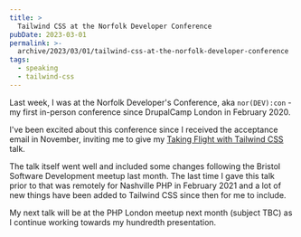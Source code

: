 ```yaml
---
title: >
  Tailwind CSS at the Norfolk Developer Conference
pubDate: 2023-03-01
permalink: >-
  archive/2023/03/01/tailwind-css-at-the-norfolk-developer-conference
tags:
  - speaking
  - tailwind-css
---
```


Last week, I was at the Norfolk Developer's Conference, aka `nor(DEV):con` - my first in-person conference since DrupalCamp London in February 2020.

I've been excited about this conference since I received the acceptance email in November, inviting me to give my [Taking Flight with Tailwind CSS](https://www.oliverdavies.uk/talks/taking-flight-with-tailwind-css) talk.

The talk itself went well and included some changes following the Bristol Software Development meetup last month. The last time I gave this talk prior to that was remotely for Nashville PHP in February 2021 and a lot of new things have been added to Tailwind CSS since then for me to include.

My next talk will be at the PHP London meetup next month (subject TBC) as I continue working towards my hundredth presentation.
